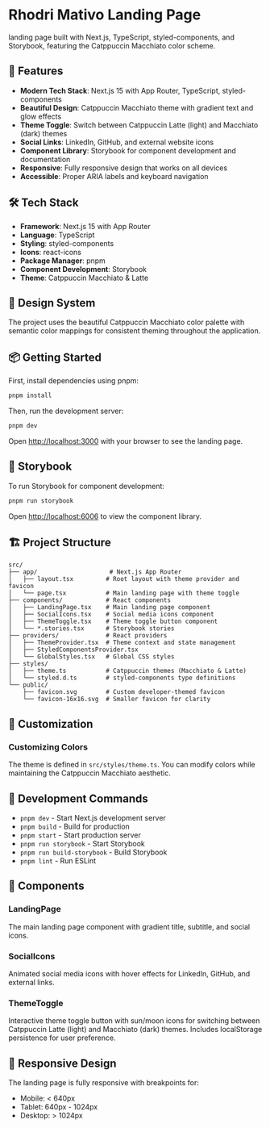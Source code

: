 # Rhodri Mativo Landing Page

landing page built with Next.js, TypeScript, styled-components, and Storybook, featuring the Catppuccin Macchiato color scheme.

## 🚀 Features

- **Modern Tech Stack**: Next.js 15 with App Router, TypeScript, styled-components
- **Beautiful Design**: Catppuccin Macchiato theme with gradient text and glow effects
- **Theme Toggle**: Switch between Catppuccin Latte (light) and Macchiato (dark) themes
- **Social Links**: LinkedIn, GitHub, and external website icons
- **Component Library**: Storybook for component development and documentation
- **Responsive**: Fully responsive design that works on all devices
- **Accessible**: Proper ARIA labels and keyboard navigation

## 🛠️ Tech Stack

- **Framework**: Next.js 15 with App Router
- **Language**: TypeScript
- **Styling**: styled-components
- **Icons**: react-icons
- **Package Manager**: pnpm
- **Component Development**: Storybook
- **Theme**: Catppuccin Macchiato & Latte

## 🎨 Design System

The project uses the beautiful Catppuccin Macchiato color palette with semantic color mappings for consistent theming throughout the application.

## 📦 Getting Started

First, install dependencies using pnpm:

```bash
pnpm install
```

Then, run the development server:

```bash
pnpm dev
```

Open [http://localhost:3000](http://localhost:3000) with your browser to see the landing page.

## 📖 Storybook

To run Storybook for component development:

```bash
pnpm run storybook
```

Open [http://localhost:6006](http://localhost:6006) to view the component library.

## 🏗️ Project Structure

```
src/
├── app/                    # Next.js App Router
│   ├── layout.tsx         # Root layout with theme provider and favicon
│   └── page.tsx           # Main landing page with theme toggle
├── components/            # React components
│   ├── LandingPage.tsx    # Main landing page component
│   ├── SocialIcons.tsx    # Social media icons component
│   ├── ThemeToggle.tsx    # Theme toggle button component
│   └── *.stories.tsx      # Storybook stories
├── providers/             # React providers
│   ├── ThemeProvider.tsx  # Theme context and state management
│   ├── StyledComponentsProvider.tsx
│   └── GlobalStyles.tsx   # Global CSS styles
├── styles/
│   ├── theme.ts           # Catppuccin themes (Macchiato & Latte)
│   └── styled.d.ts        # styled-components type definitions
└── public/
    ├── favicon.svg        # Custom developer-themed favicon
    └── favicon-16x16.svg  # Smaller favicon for clarity
```

## 🎯 Customization


### Customizing Colors

The theme is defined in `src/styles/theme.ts`. You can modify colors while maintaining the Catppuccin Macchiato aesthetic.

## 🧪 Development Commands

- `pnpm dev` - Start Next.js development server
- `pnpm build` - Build for production
- `pnpm start` - Start production server
- `pnpm run storybook` - Start Storybook
- `pnpm run build-storybook` - Build Storybook
- `pnpm lint` - Run ESLint

## 🌟 Components

### LandingPage
The main landing page component with gradient title, subtitle, and social icons.

### SocialIcons
Animated social media icons with hover effects for LinkedIn, GitHub, and external links.

### ThemeToggle
Interactive theme toggle button with sun/moon icons for switching between Catppuccin Latte (light) and Macchiato (dark) themes. Includes localStorage persistence for user preference.

## 📱 Responsive Design

The landing page is fully responsive with breakpoints for:
- Mobile: < 640px
- Tablet: 640px - 1024px
- Desktop: > 1024px
